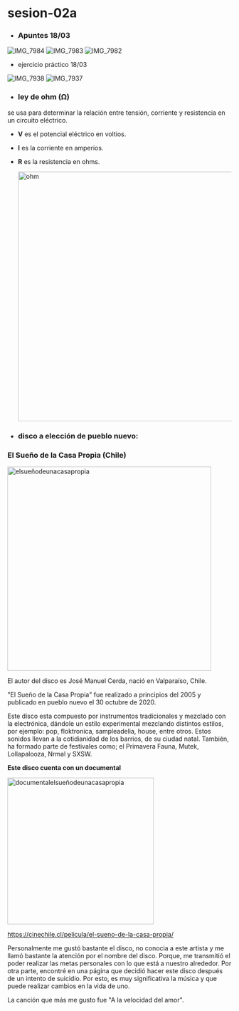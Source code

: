 # sesion-02a
* ### Apuntes 18/03
![IMG_7984](https://github.com/user-attachments/assets/43b8d32c-2e3a-4bf2-a7cd-f2f38f9b8dce)
![IMG_7983](https://github.com/user-attachments/assets/35c1f7cd-3b9d-4a2e-b90d-27b3c3e114ab)
![IMG_7982](https://github.com/user-attachments/assets/0dedf31c-e3ea-4759-8f02-08a2edc68061)

* ejercicio práctico 18/03
  
![IMG_7938](https://github.com/user-attachments/assets/74f7fefa-8e1d-4cae-9e05-c7ffc9e23609)
![IMG_7937](https://github.com/user-attachments/assets/07771728-434b-45d5-92df-5985ccd48312)

* ### ley de ohm (Ω)
se usa para determinar la relación entre tensión, corriente y resistencia en un circuito eléctrico.
* **V** es el potencial eléctrico en voltios.
* **I** es la corriente en amperios.
* **R** es la resistencia en ohms.
  
  <img width="560" alt="ohm" src="https://github.com/user-attachments/assets/228fd344-92c6-4022-ac8a-0febefaf4b6b" />

* ### **disco a elección de pueblo nuevo:**
### **El Sueño de la Casa Propia (Chile)** 

<img width="458" alt="elsueñodeunacasapropia" src="https://github.com/user-attachments/assets/2491aa27-8c2b-4380-88b0-cf91de12dc42" />

El autor del disco es José Manuel Cerda, nació en Valparaíso, Chile.

"El Sueño de la Casa Propia" fue realizado a principios del 2005 y publicado en pueblo nuevo el 30 octubre de 2020. 

Este disco esta compuesto por instrumentos tradicionales y mezclado con la electrónica, dándole un estilo experimental mezclando distintos estilos, por ejemplo: pop, floktronica, sampleadelia,
house, entre otros. Estos sonidos llevan a la cotidianidad de los barrios, de su ciudad natal. 
También, ha formado parte de festivales como; el Primavera Fauna, Mutek, Lollapalooza, Nrmal y SXSW.


**Este disco cuenta con un documental**

<img width="329" alt="documentalelsueñodeunacasapropia" src="https://github.com/user-attachments/assets/bcbf6426-4def-46ad-8e37-263b4c287471" />

<https://cinechile.cl/pelicula/el-sueno-de-la-casa-propia/>

Personalmente me gustó bastante el disco, no conocia a este artista y me llamó bastante la atención por el nombre del disco. Porque, me transmitió el poder realizar las metas personales con lo que está a nuestro alrededor.
Por otra parte, encontré en una página que decidió hacer este disco después de un intento de suicidio. Por esto, es muy significativa la música y que puede realizar cambios en la vida de uno.

La canción que más me gusto fue "A la velocidad del amor".

